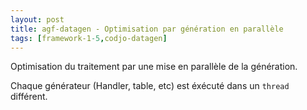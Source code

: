 ```yaml
---
layout: post
title: agf-datagen - Optimisation par génération en parallèle
tags: [framework-1-5,codjo-datagen]
---
```

Optimisation du traitement par une mise en parallèle de la génération.

Chaque générateur (Handler, table, etc) est éxécuté dans un ```thread``` différent.
